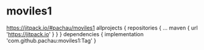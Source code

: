 # moviles1
https://jitpack.io/#pachau/moviles1
allprojects {
		repositories {
			...
			maven { url 'https://jitpack.io' }
		}
	}
  dependencies {
	        implementation 'com.github.pachau:moviles1:Tag'
	}
